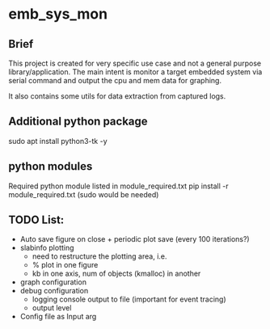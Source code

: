 # emb_sys_mon
## Brief
This project is created for very specific use case and not a general purpose library/application.
The main intent is monitor a target embedded system via serial command and
output the cpu and mem data for graphing.

It also contains some utils for data extraction from captured logs.

## Additional python package
sudo apt install python3-tk -y

## python modules
Required python module listed in module_required.txt
pip install -r module_required.txt
(sudo would be needed)

## TODO List:
- Auto save figure on close + periodic plot save (every 100 iterations?)
- slabinfo plotting
  - need to restructure the plotting area, i.e.
  - % plot in one figure
  - kb in one axis, num of objects (kmalloc) in another
- graph configuration
- debug configuration
  - logging console output to file (important for event tracing)
  - output level
- Config file as Input arg
